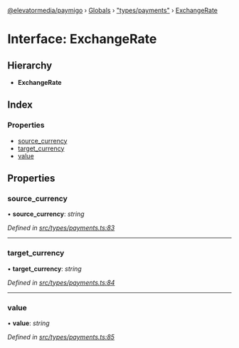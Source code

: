 [@elevatormedia/paymigo](../README.md) › [Globals](../globals.md) › ["types/payments"](../modules/_types_payments_.md) › [ExchangeRate](_types_payments_.exchangerate.md)

# Interface: ExchangeRate

## Hierarchy

-   **ExchangeRate**

## Index

### Properties

-   [source_currency](_types_payments_.exchangerate.md#source_currency)
-   [target_currency](_types_payments_.exchangerate.md#target_currency)
-   [value](_types_payments_.exchangerate.md#value)

## Properties

### source_currency

• **source_currency**: _string_

_Defined in [src/types/payments.ts:83](https://github.com/ELEVATORmedia/paymigo/blob/0815c8d/src/types/payments.ts#L83)_

---

### target_currency

• **target_currency**: _string_

_Defined in [src/types/payments.ts:84](https://github.com/ELEVATORmedia/paymigo/blob/0815c8d/src/types/payments.ts#L84)_

---

### value

• **value**: _string_

_Defined in [src/types/payments.ts:85](https://github.com/ELEVATORmedia/paymigo/blob/0815c8d/src/types/payments.ts#L85)_
